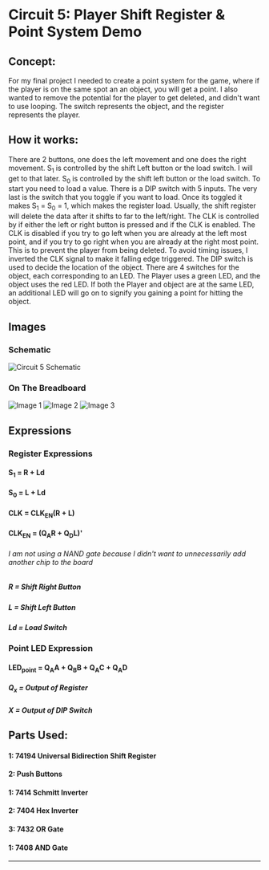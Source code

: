 # Circuit 5: Player Shift Register & Point System Demo
## Concept:
For my final project I needed to create a point system for the game, where if the player is on the same spot an an object, you will get a point. I also wanted to remove the potential for the player to get deleted, and didn't want to use looping. The switch represents the object, and the register represents the player.

## How it works:
There are 2 buttons, one does the left movement and one does the right movement. S<sub>1</sub> is controlled by the shift Left button or the load switch. I will get to that later. S<sub>0</sub> is controlled by the shift left button or the load switch. To start you need to load a value. There is a DIP switch with 5 inputs. The very last is the switch that you toggle if you want to load. Once its toggled it makes S<sub>1</sub> = S<sub>0</sub> = 1, which makes the register load. Usually, the shift register will delete the data after it shifts to far to the left/right. The CLK is controlled by if either the left or right button is pressed and if the CLK is enabled. The CLK is disabled if you try to go left when you are already at the left most point, and if you try to go right when you are already at the right most point. This is to prevent the player from being deleted. To avoid timing issues, I inverted the CLK signal to make it falling edge triggered. The DIP switch is used to decide the location of the object. There are 4 switches for the object, each corresponding to an LED. The Player uses a green LED, and the object uses the red LED. If both the Player and object are at the same LED, an additional LED will go on to signify you gaining a point for hitting the object. 

## Images
### Schematic
![Circuit 5 Schematic](Circuit_5_Schematic.png)
### On The Breadboard
![Image 1](Circuit_5_img_1.jpg)
![Image 2](Circuit_5_img_2.jpg)
![Image 3](Circuit_5_img_3.jpg)

## Expressions
### Register Expressions
#### S<sub>1</sub> = R + Ld
#### S<sub>0</sub> = L + Ld
#### CLK = CLK<sub>EN</sub>(R + L)
#### CLK<sub>EN</sub> = (Q<sub>A</sub>R + Q<sub>D</sub>L)'
###### I am not using a NAND gate because I didn't want to unnecessarily add another chip to the board

##### R = Shift Right Button
##### L = Shift Left Button
##### Ld = Load Switch

### Point LED Expression
#### LED<sub>point</sub> =  Q<sub>A</sub>A + Q<sub>B</sub>B + Q<sub>A</sub>C + Q<sub>A</sub>D

##### Q<sub>x</sub> = Output of Register
##### X = Output of DIP Switch

## Parts Used:
#### 1: 74194 Universal Bidirection Shift Register
#### 2: Push Buttons
#### 1: 7414 Schmitt Inverter
#### 2: 7404 Hex Inverter
#### 3: 7432 OR Gate
#### 1: 7408 AND Gate
***

